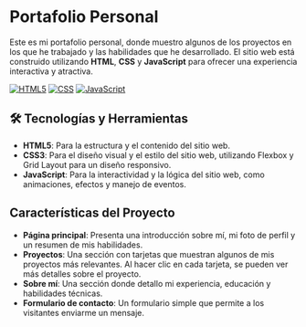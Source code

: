 # Portafolio Personal

Este es mi portafolio personal, donde muestro algunos de los proyectos en los que he trabajado y las habilidades que he desarrollado. El sitio web está construido utilizando **HTML**, **CSS** y **JavaScript** para ofrecer una experiencia interactiva y atractiva.

[![HTML5](https://img.shields.io/badge/HTML5-39E09B?style=for-the-badge&logo=HTML5&logoColor=white&labelColor=101010)]()
[![CSS](https://img.shields.io/badge/CSS-1877F2?style=for-the-badge&logo=CSS&logoColor=white&labelColor=101010)]()
[![JavaScript](https://img.shields.io/badge/JavaScript-F7DF1E?style=for-the-badge&logo=javascript&logoColor=white&labelColor=101010)]()


## 🛠 Tecnologías y Herramientas

- **HTML5**: Para la estructura y el contenido del sitio web.
- **CSS3**: Para el diseño visual y el estilo del sitio web, utilizando Flexbox y Grid Layout para un diseño responsivo.
- **JavaScript**: Para la interactividad y la lógica del sitio web, como animaciones, efectos y manejo de eventos.

## Características del Proyecto

- **Página principal**: Presenta una introducción sobre mí, mi foto de perfil y un resumen de mis habilidades.
- **Proyectos**: Una sección con tarjetas que muestran algunos de mis proyectos más relevantes. Al hacer clic en cada tarjeta, se pueden ver más detalles sobre el proyecto.
- **Sobre mí**: Una sección donde detallo mi experiencia, educación y habilidades técnicas.
- **Formulario de contacto**: Un formulario simple que permite a los visitantes enviarme un mensaje.

